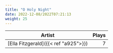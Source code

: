 ```yaml
---
title: "O Holy Night"
date: 2022-12-08/2022T07:21:13
weight: 25
---
```




 Artist | Plays 
----- | -----:
[Ella Fitzgerald]({{< ref "a925">}}) | 7
